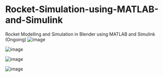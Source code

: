 # Rocket-Simulation-using-MATLAB-and-Simulink 
Rocket Modelling and  Simulation in Blender using MATLAB and Simulink (Ongoing)
![image](https://user-images.githubusercontent.com/71886103/199480308-ee593420-5375-4923-81df-0fee69f17ce5.png)

![image](https://user-images.githubusercontent.com/71886103/199480888-39551423-f0a0-4405-8933-8d6cee775ba8.png)

![image](https://user-images.githubusercontent.com/71886103/199480558-1e55ca83-9bbd-4774-b64a-d225745d3fc7.png)

![image](https://user-images.githubusercontent.com/71886103/199480740-22a7a5ad-eaf6-46d9-811c-87820dc4b4d3.png)
